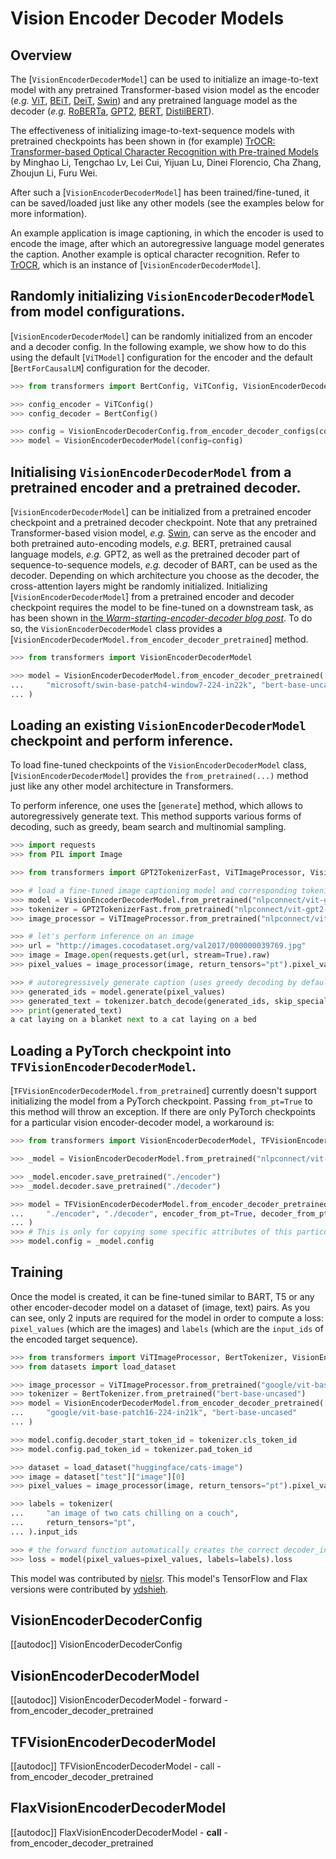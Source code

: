 <!--Copyright 2021 The HuggingFace Team. All rights reserved.

Licensed under the Apache License, Version 2.0 (the "License"); you may not use this file except in compliance with
the License. You may obtain a copy of the License at

http://www.apache.org/licenses/LICENSE-2.0

Unless required by applicable law or agreed to in writing, software distributed under the License is distributed on
an "AS IS" BASIS, WITHOUT WARRANTIES OR CONDITIONS OF ANY KIND, either express or implied. See the License for the
specific language governing permissions and limitations under the License.

⚠️ Note that this file is in Markdown but contain specific syntax for our doc-builder (similar to MDX) that may not be
rendered properly in your Markdown viewer.

-->

# Vision Encoder Decoder Models

## Overview

The [`VisionEncoderDecoderModel`] can be used to initialize an image-to-text model with any
pretrained Transformer-based vision model as the encoder (*e.g.* [ViT](vit), [BEiT](beit), [DeiT](deit), [Swin](swin))
and any pretrained language model as the decoder (*e.g.* [RoBERTa](roberta), [GPT2](gpt2), [BERT](bert), [DistilBERT](distilbert)).

The effectiveness of initializing image-to-text-sequence models with pretrained checkpoints has been shown in (for
example) [TrOCR: Transformer-based Optical Character Recognition with Pre-trained Models](https://arxiv.org/abs/2109.10282) by Minghao Li, Tengchao Lv, Lei Cui, Yijuan Lu, Dinei Florencio, Cha Zhang,
Zhoujun Li, Furu Wei.

After such a [`VisionEncoderDecoderModel`] has been trained/fine-tuned, it can be saved/loaded just like any other models (see the examples below
for more information).

An example application is image captioning, in which the encoder is used to encode the image, after which an autoregressive language model generates
the caption. Another example is optical character recognition. Refer to [TrOCR](trocr), which is an instance of [`VisionEncoderDecoderModel`].

## Randomly initializing `VisionEncoderDecoderModel` from model configurations.

[`VisionEncoderDecoderModel`] can be randomly initialized from an encoder and a decoder config. In the following example, we show how to do this using the default [`ViTModel`] configuration for the encoder
and the default [`BertForCausalLM`] configuration for the decoder.

```python
>>> from transformers import BertConfig, ViTConfig, VisionEncoderDecoderConfig, VisionEncoderDecoderModel

>>> config_encoder = ViTConfig()
>>> config_decoder = BertConfig()

>>> config = VisionEncoderDecoderConfig.from_encoder_decoder_configs(config_encoder, config_decoder)
>>> model = VisionEncoderDecoderModel(config=config)
```

## Initialising `VisionEncoderDecoderModel` from a pretrained encoder and a pretrained decoder.

[`VisionEncoderDecoderModel`] can be initialized from a pretrained encoder checkpoint and a pretrained decoder checkpoint. Note that any pretrained Transformer-based vision model, *e.g.* [Swin](swin), can serve as the encoder and both pretrained auto-encoding models, *e.g.* BERT, pretrained causal language models, *e.g.* GPT2, as well as the pretrained decoder part of sequence-to-sequence models, *e.g.* decoder of BART, can be used as the decoder.
Depending on which architecture you choose as the decoder, the cross-attention layers might be randomly initialized.
Initializing [`VisionEncoderDecoderModel`] from a pretrained encoder and decoder checkpoint requires the model to be fine-tuned on a downstream task, as has been shown in [the *Warm-starting-encoder-decoder blog post*](https://huggingface.co/blog/warm-starting-encoder-decoder).
To do so, the `VisionEncoderDecoderModel` class provides a [`VisionEncoderDecoderModel.from_encoder_decoder_pretrained`] method.

```python
>>> from transformers import VisionEncoderDecoderModel

>>> model = VisionEncoderDecoderModel.from_encoder_decoder_pretrained(
...     "microsoft/swin-base-patch4-window7-224-in22k", "bert-base-uncased"
... )
```

## Loading an existing `VisionEncoderDecoderModel` checkpoint and perform inference.

To load fine-tuned checkpoints of the `VisionEncoderDecoderModel` class, [`VisionEncoderDecoderModel`] provides the `from_pretrained(...)` method just like any other model architecture in Transformers.

To perform inference, one uses the [`generate`] method, which allows to autoregressively generate text. This method supports various forms of decoding, such as greedy, beam search and multinomial sampling.

```python
>>> import requests
>>> from PIL import Image

>>> from transformers import GPT2TokenizerFast, ViTImageProcessor, VisionEncoderDecoderModel

>>> # load a fine-tuned image captioning model and corresponding tokenizer and image processor
>>> model = VisionEncoderDecoderModel.from_pretrained("nlpconnect/vit-gpt2-image-captioning")
>>> tokenizer = GPT2TokenizerFast.from_pretrained("nlpconnect/vit-gpt2-image-captioning")
>>> image_processor = ViTImageProcessor.from_pretrained("nlpconnect/vit-gpt2-image-captioning")

>>> # let's perform inference on an image
>>> url = "http://images.cocodataset.org/val2017/000000039769.jpg"
>>> image = Image.open(requests.get(url, stream=True).raw)
>>> pixel_values = image_processor(image, return_tensors="pt").pixel_values

>>> # autoregressively generate caption (uses greedy decoding by default)
>>> generated_ids = model.generate(pixel_values)
>>> generated_text = tokenizer.batch_decode(generated_ids, skip_special_tokens=True)[0]
>>> print(generated_text)
a cat laying on a blanket next to a cat laying on a bed
```

## Loading a PyTorch checkpoint into `TFVisionEncoderDecoderModel`.

[`TFVisionEncoderDecoderModel.from_pretrained`] currently doesn't support initializing the model from a
PyTorch checkpoint. Passing `from_pt=True` to this method will throw an exception. If there are only PyTorch
checkpoints for a particular vision encoder-decoder model, a workaround is:

```python
>>> from transformers import VisionEncoderDecoderModel, TFVisionEncoderDecoderModel

>>> _model = VisionEncoderDecoderModel.from_pretrained("nlpconnect/vit-gpt2-image-captioning")

>>> _model.encoder.save_pretrained("./encoder")
>>> _model.decoder.save_pretrained("./decoder")

>>> model = TFVisionEncoderDecoderModel.from_encoder_decoder_pretrained(
...     "./encoder", "./decoder", encoder_from_pt=True, decoder_from_pt=True
... )
>>> # This is only for copying some specific attributes of this particular model.
>>> model.config = _model.config
```

## Training

Once the model is created, it can be fine-tuned similar to BART, T5 or any other encoder-decoder model on a dataset of (image, text) pairs.
As you can see, only 2 inputs are required for the model in order to compute a loss: `pixel_values` (which are the
images) and `labels` (which are the `input_ids` of the encoded target sequence).

```python
>>> from transformers import ViTImageProcessor, BertTokenizer, VisionEncoderDecoderModel
>>> from datasets import load_dataset

>>> image_processor = ViTImageProcessor.from_pretrained("google/vit-base-patch16-224-in21k")
>>> tokenizer = BertTokenizer.from_pretrained("bert-base-uncased")
>>> model = VisionEncoderDecoderModel.from_encoder_decoder_pretrained(
...     "google/vit-base-patch16-224-in21k", "bert-base-uncased"
... )

>>> model.config.decoder_start_token_id = tokenizer.cls_token_id
>>> model.config.pad_token_id = tokenizer.pad_token_id

>>> dataset = load_dataset("huggingface/cats-image")
>>> image = dataset["test"]["image"][0]
>>> pixel_values = image_processor(image, return_tensors="pt").pixel_values

>>> labels = tokenizer(
...     "an image of two cats chilling on a couch",
...     return_tensors="pt",
... ).input_ids

>>> # the forward function automatically creates the correct decoder_input_ids
>>> loss = model(pixel_values=pixel_values, labels=labels).loss
```

This model was contributed by [nielsr](https://github.com/nielsrogge). This model's TensorFlow and Flax versions
were contributed by [ydshieh](https://github.com/ydshieh).

## VisionEncoderDecoderConfig

[[autodoc]] VisionEncoderDecoderConfig

<frameworkcontent>
<pt>

## VisionEncoderDecoderModel

[[autodoc]] VisionEncoderDecoderModel
    - forward
    - from_encoder_decoder_pretrained

</pt>
<tf>

## TFVisionEncoderDecoderModel

[[autodoc]] TFVisionEncoderDecoderModel
    - call
    - from_encoder_decoder_pretrained

</tf>
<jax>

## FlaxVisionEncoderDecoderModel

[[autodoc]] FlaxVisionEncoderDecoderModel
    - __call__
    - from_encoder_decoder_pretrained

</jax>
</frameworkcontent>
